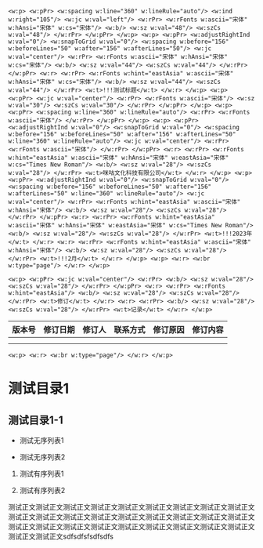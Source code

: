 <!-- 这是word首页, 请搜索!!!测试标题 替换为真实名字,  !!!2023年 !!!2月 也要修改 -->

```{=openxml}
<w:p> <w:pPr> <w:spacing w:line="360" w:lineRule="auto"/> <w:ind w:right="105"/> <w:jc w:val="left"/> <w:rPr> <w:rFonts w:ascii="宋体" w:hAnsi="宋体" w:cs="宋体"/> <w:b/> <w:sz w:val="48"/> <w:szCs w:val="48"/> </w:rPr> </w:pPr> </w:p> <w:p> <w:pPr> <w:adjustRightInd w:val="0"/> <w:snapToGrid w:val="0"/> <w:spacing w:before="156" w:beforeLines="50" w:after="156" w:afterLines="50"/> <w:jc w:val="center"/> <w:rPr> <w:rFonts w:ascii="宋体" w:hAnsi="宋体" w:cs="宋体"/> <w:b/> <w:sz w:val="44"/> <w:szCs w:val="44"/> </w:rPr> </w:pPr> <w:r> <w:rPr> <w:rFonts w:hint="eastAsia" w:ascii="宋体" w:hAnsi="宋体" w:cs="宋体"/> <w:b/> <w:sz w:val="44"/> <w:szCs w:val="44"/> </w:rPr> <w:t>!!!测试标题</w:t> </w:r> </w:p> <w:p> <w:pPr> <w:jc w:val="center"/> <w:rPr> <w:rFonts w:ascii="宋体"/> <w:sz w:val="30"/> <w:szCs w:val="30"/> </w:rPr> </w:pPr> </w:p> <w:p> <w:pPr> <w:spacing w:line="360" w:lineRule="auto"/> <w:rPr> <w:rFonts w:ascii="宋体"/> </w:rPr> </w:pPr> </w:p> <w:p> <w:pPr> <w:adjustRightInd w:val="0"/> <w:snapToGrid w:val="0"/> <w:spacing w:before="156" w:beforeLines="50" w:after="156" w:afterLines="50" w:line="360" w:lineRule="auto"/> <w:jc w:val="center"/> <w:rPr> <w:rFonts w:ascii="宋体"/> </w:rPr> </w:pPr> <w:r> <w:rPr> <w:rFonts w:hint="eastAsia" w:ascii="宋体" w:hAnsi="宋体" w:eastAsia="宋体" w:cs="Times New Roman"/> <w:b/> <w:sz w:val="28"/> <w:szCs w:val="28"/> </w:rPr> <w:t>咪咕文化科技有限公司</w:t> </w:r> </w:p> <w:p> <w:pPr> <w:adjustRightInd w:val="0"/> <w:snapToGrid w:val="0"/> <w:spacing w:before="156" w:beforeLines="50" w:after="156" w:afterLines="50" w:line="360" w:lineRule="auto"/> <w:jc w:val="center"/> <w:rPr> <w:rFonts w:hint="eastAsia" w:ascii="宋体" w:hAnsi="宋体"/> <w:b/> <w:sz w:val="28"/> <w:szCs w:val="28"/> </w:rPr> </w:pPr> <w:r> <w:rPr> <w:rFonts w:hint="eastAsia" w:ascii="宋体" w:hAnsi="宋体" w:eastAsia="宋体" w:cs="Times New Roman"/> <w:b/> <w:sz w:val="28"/> <w:szCs w:val="28"/> </w:rPr> <w:t>!!!2023年</w:t> </w:r> <w:r> <w:rPr> <w:rFonts w:hint="eastAsia" w:ascii="宋体" w:hAnsi="宋体"/> <w:b/> <w:sz w:val="28"/> <w:szCs w:val="28"/> </w:rPr> <w:t>!!!2月</w:t> </w:r> </w:p> <w:p> <w:r> <w:br w:type="page"/> </w:r> </w:p>
```


<!-- 这是word 修订记录页, 根据实际情况改写 -->

```{=openxml}
<w:p> <w:pPr> <w:jc w:val="center"/> <w:rPr> <w:b/> <w:sz w:val="28"/> <w:szCs w:val="28"/> </w:rPr> </w:pPr> <w:r> <w:rPr> <w:rFonts w:hint="eastAsia"/> <w:b/> <w:sz w:val="28"/> <w:szCs w:val="28"/> </w:rPr> <w:t>修订</w:t> </w:r> <w:r> <w:rPr> <w:b/> <w:sz w:val="28"/> <w:szCs w:val="28"/> </w:rPr> <w:t>记录</w:t> </w:r> </w:p>
```

| 版本号 | 修订日期 | 修订人 | 联系方式 | 修订原因 | 修订内容 |
| --- | ---- | --- | ---- | ---- | ---- |
|     |      |     |      |      |      |
|     |      |     |      |      |      |

<!-- 这是word 分页 -->

```{=openxml}
<w:p> <w:r> <w:br w:type="page"/> </w:r> </w:p>
```

<!-- 这是word 目录页, 除非是大文档, 否则不建议保留, 因为会导致生成word文档后, 每次都需要手动刷新一下目录 -->
<!-- ```{=openxml}
<w:sdt> <w:sdtPr> <w:docPartObj> <w:docPartGallery w:val="Table of Contents" /> <w:docPartUnique /> </w:docPartObj> </w:sdtPr> <w:sdtContent> <w:p> <w:pPr> <w:pStyle w:val="TOC" /> <w:jc w:val="center"/> </w:pPr> <w:r> <w:t xml:space="preserve">目录</w:t> </w:r> </w:p> <w:p> <w:r> <w:fldChar w:fldCharType="begin" w:dirty="true" /> <w:instrText xml:space="preserve">TOC \o "1-4" \h \z \u</w:instrText> <w:fldChar w:fldCharType="separate" /> <w:fldChar w:fldCharType="end" /> </w:r> </w:p> </w:sdtContent> </w:sdt>
```

```{=openxml}
<w:p> <w:r> <w:br w:type="page"/> </w:r> </w:p>
```
-->

# 测试目录1

## 测试目录1-1

* 测试无序列表1

* 测试无序列表2
1. 测试有序列表1

2. 测试有序列表2



测试正文测试正文测试正文测试正文测试正文测试正文测试正文测试正文测试正文测试正文测试正文测试正文测试正文测试正文测试正文测试正文测试正文测试正文测试正文测试正文测试正文测试正文测试正文测试正文测试正文测试正文测试正文测试正文测试正文sdfsdfsfsdfsdfs

